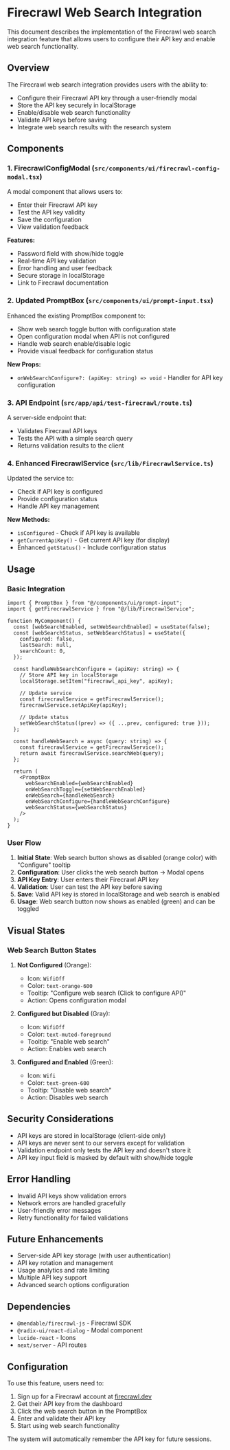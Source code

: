 # Firecrawl Web Search Integration

This document describes the implementation of the Firecrawl web search integration feature that allows users to configure their API key and enable web search functionality.

## Overview

The Firecrawl web search integration provides users with the ability to:

- Configure their Firecrawl API key through a user-friendly modal
- Store the API key securely in localStorage
- Enable/disable web search functionality
- Validate API keys before saving
- Integrate web search results with the research system

## Components

### 1. FirecrawlConfigModal (`src/components/ui/firecrawl-config-modal.tsx`)

A modal component that allows users to:

- Enter their Firecrawl API key
- Test the API key validity
- Save the configuration
- View validation feedback

**Features:**

- Password field with show/hide toggle
- Real-time API key validation
- Error handling and user feedback
- Secure storage in localStorage
- Link to Firecrawl documentation

### 2. Updated PromptBox (`src/components/ui/prompt-input.tsx`)

Enhanced the existing PromptBox component to:

- Show web search toggle button with configuration state
- Open configuration modal when API is not configured
- Handle web search enable/disable logic
- Provide visual feedback for configuration status

**New Props:**

- `onWebSearchConfigure?: (apiKey: string) => void` - Handler for API key configuration

### 3. API Endpoint (`src/app/api/test-firecrawl/route.ts`)

A server-side endpoint that:

- Validates Firecrawl API keys
- Tests the API with a simple search query
- Returns validation results to the client

### 4. Enhanced FirecrawlService (`src/lib/FirecrawlService.ts`)

Updated the service to:

- Check if API key is configured
- Provide configuration status
- Handle API key management

**New Methods:**

- `isConfigured` - Check if API key is available
- `getCurrentApiKey()` - Get current API key (for display)
- Enhanced `getStatus()` - Include configuration status

## Usage

### Basic Integration

```tsx
import { PromptBox } from "@/components/ui/prompt-input";
import { getFirecrawlService } from "@/lib/FirecrawlService";

function MyComponent() {
  const [webSearchEnabled, setWebSearchEnabled] = useState(false);
  const [webSearchStatus, setWebSearchStatus] = useState({
    configured: false,
    lastSearch: null,
    searchCount: 0,
  });

  const handleWebSearchConfigure = (apiKey: string) => {
    // Store API key in localStorage
    localStorage.setItem("firecrawl_api_key", apiKey);

    // Update service
    const firecrawlService = getFirecrawlService();
    firecrawlService.setApiKey(apiKey);

    // Update status
    setWebSearchStatus((prev) => ({ ...prev, configured: true }));
  };

  const handleWebSearch = async (query: string) => {
    const firecrawlService = getFirecrawlService();
    return await firecrawlService.searchWeb(query);
  };

  return (
    <PromptBox
      webSearchEnabled={webSearchEnabled}
      onWebSearchToggle={setWebSearchEnabled}
      onWebSearch={handleWebSearch}
      onWebSearchConfigure={handleWebSearchConfigure}
      webSearchStatus={webSearchStatus}
    />
  );
}
```

### User Flow

1. **Initial State**: Web search button shows as disabled (orange color) with "Configure" tooltip
2. **Configuration**: User clicks the web search button → Modal opens
3. **API Key Entry**: User enters their Firecrawl API key
4. **Validation**: User can test the API key before saving
5. **Save**: Valid API key is stored in localStorage and web search is enabled
6. **Usage**: Web search button now shows as enabled (green) and can be toggled

## Visual States

### Web Search Button States

1. **Not Configured** (Orange):
   - Icon: `WifiOff`
   - Color: `text-orange-600`
   - Tooltip: "Configure web search (Click to configure API)"
   - Action: Opens configuration modal

2. **Configured but Disabled** (Gray):
   - Icon: `WifiOff`
   - Color: `text-muted-foreground`
   - Tooltip: "Enable web search"
   - Action: Enables web search

3. **Configured and Enabled** (Green):
   - Icon: `Wifi`
   - Color: `text-green-600`
   - Tooltip: "Disable web search"
   - Action: Disables web search

## Security Considerations

- API keys are stored in localStorage (client-side only)
- API keys are never sent to our servers except for validation
- Validation endpoint only tests the API key and doesn't store it
- API key input field is masked by default with show/hide toggle

## Error Handling

- Invalid API keys show validation errors
- Network errors are handled gracefully
- User-friendly error messages
- Retry functionality for failed validations

## Future Enhancements

- Server-side API key storage (with user authentication)
- API key rotation and management
- Usage analytics and rate limiting
- Multiple API key support
- Advanced search options configuration

## Dependencies

- `@mendable/firecrawl-js` - Firecrawl SDK
- `@radix-ui/react-dialog` - Modal component
- `lucide-react` - Icons
- `next/server` - API routes

## Configuration

To use this feature, users need to:

1. Sign up for a Firecrawl account at [firecrawl.dev](https://firecrawl.dev)
2. Get their API key from the dashboard
3. Click the web search button in the PromptBox
4. Enter and validate their API key
5. Start using web search functionality

The system will automatically remember the API key for future sessions.
